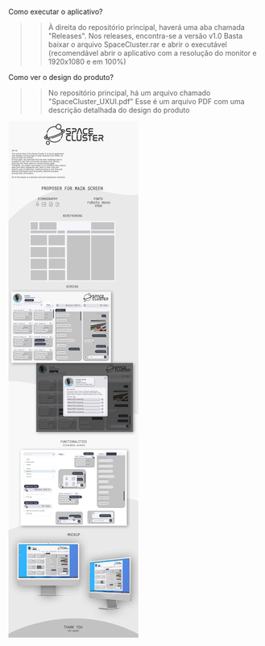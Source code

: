 Como executar o aplicativo?
>> À direita do repositório principal, haverá uma aba chamada "Releases".
>> Nos releases, encontra-se a versão v1.0
>> Basta baixar o arquivo SpaceCluster.rar e abrir o executável
>> (recomendável abrir o aplicativo com a resolução do monitor e 1920x1080 e em 100%)

Como ver o design do produto?
>> No repositório principal, há um arquivo chamado "SpaceCluster_UXUI.pdf"
>> Esse é um arquivo PDF com uma descrição detalhada do design do produto

<img src="./SpaceCluster_UXUI.jpg">
